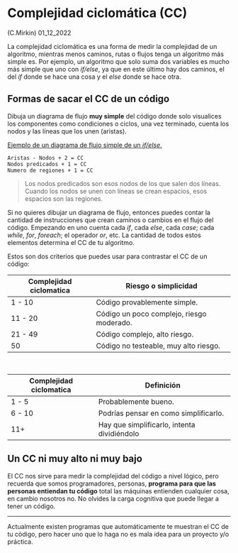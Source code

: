 # Complejidad ciclomática (CC)

(C.Mirkin) 01_12_2022

La complejidad ciclomática es una forma de medir la complejidad de un algoritmo, mientras menos caminos, rutas o flujos tenga un algoritmo más simple es. Por ejemplo, un algoritmo que solo suma dos variables es mucho más simple que uno con *if/else*, ya que en este último hay dos caminos, el del *if* donde se hace una cosa y el *else* donde se hace otra.

## Formas de sacar el CC de un código

Dibuja un diagrama de flujo **muy simple** del código donde solo visualices los componentes como condiciones o ciclos, una vez terminado, cuenta los nodos y las líneas que los unen (aristas).

[Ejemplo de un diagrama de flujo simple de un *if/else*.](https://cdn.education-wiki.com/img/software-development-basics/4574012/cyclomatic-complexity-2.png.webp)

	Aristas - Nodos + 2 = CC
	Nodos predicados + 1 = CC
	Numero de regiones + 1 = CC

> Los nodos predicados son esos nodos de los que salen dos líneas. <br>
> Cuando los nodos se unen con líneas se crean espacios, esos espacios son las regiones.

Si no quieres dibujar un diagrama de flujo, entonces puedes contar la cantidad de instrucciones que crean caminos o cambios en el flujo del código. Empezando en uno cuenta cada *if*, cada *else*, cada *case*; cada *while*, *for*, *foreach*; el operador *or*, etc. La cantidad de todos estos elementos determina el CC de tu algoritmo.

Estos son dos criterios que puedes usar para contrastar el CC de un código:

<table>
    <thead>
        <tr>
            <th>Complejidad ciclomatica</th>
            <th>Riesgo o simplicidad</th>
        </tr>
    </thead>
    <tbody>
        <tr>
            <td>1 - 10</td>
            <td>Código provablemente simple.</td>
        </tr>
        <tr>
            <td>11 - 20</td>
            <td>Código un poco complejo, riesgo moderado.</td>
        </tr>
        <tr>
            <td>21 - 49</td>
            <td>Código complejo, alto riesgo.</td>
        </tr>
        <tr>
            <td>50</td>
            <td>Código no testeable, muy alto riesgo.</td>
        </tr>
    </tbody>
</table>
<br>
<table>
    <thead>
        <tr>
            <th>Complejidad ciclomatica</th>
            <th>Definición</th>
        </tr>
    </thead>
    <tbody>
        <tr>
            <td>1 - 5</td>
            <td>Probablemente bueno.</td>
        </tr>
        <tr>
            <td>6 - 10</td>
            <td>Podrías pensar en como simplificarlo.</td>
        </tr>
        <tr>
            <td>11+</td>
            <td>Hay que simplificarlo, intenta dividiéndolo</td>
        </tr>
    </tbody>
</table>

## Un CC ni muy alto ni muy bajo

El CC nos sirve para medir la complejidad del código a nivel lógico, pero recuerda que somos programadores, personas, **programa para que las personas entiendan tu código** total las máquinas entienden cualquier cosa, en cambio nosotros no. No olvides la carga cognitiva que puede llegar a tener un código.

___
Actualmente existen programas que automáticamente te muestran el CC de tu código, pero hacer uno que lo haga no es mala idea para un proyecto y/o práctica.
